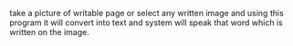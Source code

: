 take a picture of writable page or select any written image and using this program it will convert into text and system will speak that word which is written on the image.
